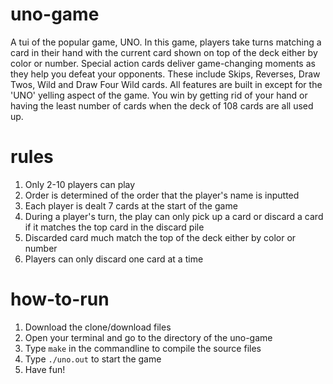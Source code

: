 # uno-game
A tui of the popular game, UNO. In this game, players take turns matching a card in their hand with the current card shown on top of the deck either by color or number. Special action cards deliver game-changing moments as they help you defeat your opponents. These include Skips, Reverses, Draw Twos, Wild and Draw Four Wild cards. All features are built in except for the 'UNO' yelling aspect of the game. You win by getting rid of your hand or having the least number of cards when the deck of 108 cards are all used up.

# rules
1. Only 2-10 players can play
2. Order is determined of the order that the player's name is inputted
3. Each player is dealt 7 cards at the start of the game
4. During a player's turn, the play can only pick up a card or discard a card if it matches the top card in the discard pile
5. Discarded card much match the top of the deck either by color or number
6. Players can only discard one card at a time

# how-to-run
1) Download the clone/download files
2) Open your terminal and go to the directory of the uno-game
3) Type `make` in the commandline to compile the source files
4) Type `./uno.out` to start the game
5) Have fun!


